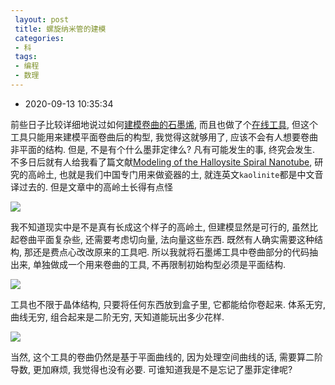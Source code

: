 ```yaml
---
 layout: post
 title: 螺旋纳米管的建模
 categories:
 - 科
 tags:
 - 编程
 - 数理
---
```


- 2020-09-13 10:35:34

前些日子比较详细地说过如何[建模卷曲的石墨烯](https://jerkwin.github.io/2020/06/03/%E7%9F%B3%E5%A2%A8%E7%83%AF%E5%B9%B3%E9%9D%A2%E7%9A%84%E5%8D%B7%E6%9B%B2%E4%B8%8E%E6%89%AD%E6%9B%B2/), 而且也做了个[在线工具](https://jerkwin.github.io/gmxtool/model/graphene.html), 但这个工具只能用来建模平面卷曲后的构型, 我觉得这就够用了, 应该不会有人想要卷曲非平面的结构. 但是, 不是有个什么墨菲定律么? 凡有可能发生的事, 终究会发生. 不多日后就有人给我看了篇文献[Modeling of the Halloysite Spiral Nanotube](http://dx.doi.org/10.1021/acs.jpcc.5b04281), 研究的高岭土, 也就是我们中国专门用来做瓷器的土, 就连英文`kaolinite`都是中文音译过去的. 但是文章中的高岭土长得有点怪

![](https://jerkwin.github.io/pic/roll-1.png)

我不知道现实中是不是真有长成这个样子的高岭土, 但建模显然是可行的, 虽然比起卷曲平面复杂些, 还需要考虑切向量, 法向量这些东西. 既然有人确实需要这种结构, 那还是费点心改改原来的工具吧. 所以我就将石墨烯工具中卷曲部分的代码抽出来, 单独做成一个用来卷曲的工具, 不再限制初始构型必须是平面结构.

![](https://jerkwin.github.io/pic/roll-2.png)

工具也不限于晶体结构, 只要将任何东西放到盒子里, 它都能给你卷起来. 体系无穷, 曲线无穷, 组合起来是二阶无穷, 天知道能玩出多少花样.

![](https://jerkwin.github.io/pic/roll-3.png)

当然, 这个工具的卷曲仍然是基于平面曲线的, 因为处理空间曲线的话, 需要算二阶导数, 更加麻烦, 我觉得也没有必要. 可谁知道我是不是忘记了墨菲定律呢?

